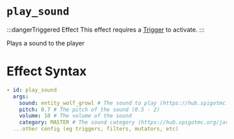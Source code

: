 # `play_sound`
:::dangerTriggered Effect
This effect requires a [Trigger](https://plugins.auxilor.io/effects/all-triggers) to activate.
:::

Plays a sound to the player

# Effect Syntax
```yaml
- id: play_sound
  args:
    sound: entity_wolf_growl # The sound to play (https://hub.spigotmc.org/javadocs/bukkit/org/bukkit/Sound.html)
    pitch: 0.7 # The pitch of the sound (0.5 - 2)
    volume: 10 # The volume of the sound
    category: MASTER # The sound category (https://hub.spigotmc.org/javadocs/bukkit/org/bukkit/SoundCategory.html)
  ...other config (eg triggers, filters, mutators, etc)
```